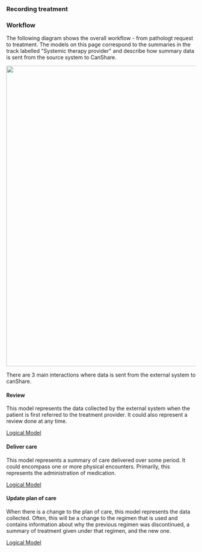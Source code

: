 ### Recording treatment

### Workflow

The following diagram shows the overall workflow - from pathologt request to treatment. The models on this
page correspond to the summaries in the track labelled "Systemic therapy provider" and describe how summary
data is sent from the source system to CanShare.

<img style="width:800px; float:none" src="workflow.png"/>

There are 3 main interactions where data is sent from the external system to canShare.


#### Review

This model represents the data collected by the external system when the patient is first referred to the treatment provider. It could also represent a review done at any time.

[Logical Model](StructureDefinition-ActNowReview.html)

#### Deliver care

This model represents a summary of care delivered over some period. It could encompass one or more physical encounters. Primarily, this represents the administration of medication.

[Logical Model](StructureDefinition-ActNowDeliver.html)


#### Update plan of care

When there is a change to the plan of care, this model represents the data collected. Often, this will be a change to the regimen that is used and contains information about why the previous regimen was discontinued, a summary of treatment given under that regimen, and the new one.

[Logical Model](StructureDefinition-ActNowUpdate.html)
